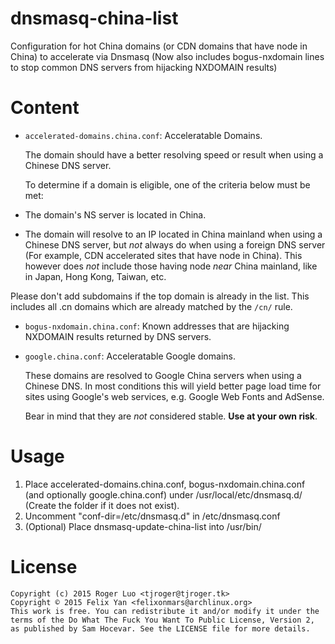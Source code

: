 dnsmasq-china-list
==================

Configuration for hot China domains (or CDN domains that have node in China) to accelerate via Dnsmasq (Now also includes bogus-nxdomain lines to stop common DNS servers from hijacking NXDOMAIN results)

Content
=======

- `accelerated-domains.china.conf`: Acceleratable Domains.

  The domain should have a better resolving speed or result when using a Chinese DNS server.

  To determine if a domain is eligible, one of the criteria below must be met:

 - The domain's NS server is located in China.

 - The domain will resolve to an IP located in China mainland when using a Chinese DNS server, but _not_ always do when using a foreign DNS server (For example, CDN accelerated sites that have node in China). This however does _not_ include those having node _near_ China mainland, like in Japan, Hong Kong, Taiwan, etc.
 
  Please don't add subdomains if the top domain is already in the list. This includes all .cn domains which are already matched by the `/cn/` rule.

- `bogus-nxdomain.china.conf`: Known addresses that are hijacking NXDOMAIN results returned by DNS servers.

- `google.china.conf`: Acceleratable Google domains.

  These domains are resolved to Google China servers when using a Chinese DNS. In most conditions this will yield better page load time for sites using Google's web services, e.g. Google Web Fonts and AdSense.

  Bear in mind that they are _not_ considered stable. **Use at your own risk**.

Usage
=====

1. Place accelerated-domains.china.conf, bogus-nxdomain.china.conf (and optionally google.china.conf) under /usr/local/etc/dnsmasq.d/ (Create the folder if it does not exist).
2. Uncomment "conf-dir=/etc/dnsmasq.d" in /etc/dnsmasq.conf
3. (Optional) Place dnsmasq-update-china-list into /usr/bin/

License
=======

```
Copyright (c) 2015 Roger Luo <tjroger@tjroger.tk>
Copyright © 2015 Felix Yan <felixonmars@archlinux.org>
This work is free. You can redistribute it and/or modify it under the
terms of the Do What The Fuck You Want To Public License, Version 2,
as published by Sam Hocevar. See the LICENSE file for more details.
```
